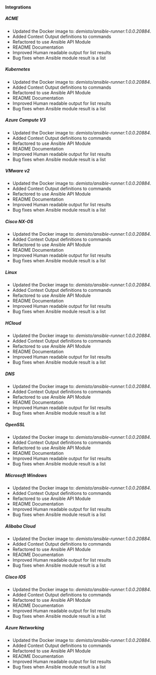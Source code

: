 
#### Integrations
##### ACME
- Updated the Docker image to: *demisto/ansible-runner:1.0.0.20884*.
- Added Context Output definitions to commands
- Refactored to use Ansible API Module
- README Documentation
- Improved Human readable output for list results
- Bug fixes when Ansible module result is a list
##### Kubernetes
- Updated the Docker image to: *demisto/ansible-runner:1.0.0.20884*.
- Added Context Output definitions to commands
- Refactored to use Ansible API Module
- README Documentation
- Improved Human readable output for list results
- Bug fixes when Ansible module result is a list
##### Azure Compute V3
- Updated the Docker image to: *demisto/ansible-runner:1.0.0.20884*.
- Added Context Output definitions to commands
- Refactored to use Ansible API Module
- README Documentation
- Improved Human readable output for list results
- Bug fixes when Ansible module result is a list
##### VMware v2
- Updated the Docker image to: *demisto/ansible-runner:1.0.0.20884*.
- Added Context Output definitions to commands
- Refactored to use Ansible API Module
- README Documentation
- Improved Human readable output for list results
- Bug fixes when Ansible module result is a list
##### Cisco NX-OS
- Updated the Docker image to: *demisto/ansible-runner:1.0.0.20884*.
- Added Context Output definitions to commands
- Refactored to use Ansible API Module
- README Documentation
- Improved Human readable output for list results
- Bug fixes when Ansible module result is a list
##### Linux
- Updated the Docker image to: *demisto/ansible-runner:1.0.0.20884*.
- Added Context Output definitions to commands
- Refactored to use Ansible API Module
- README Documentation
- Improved Human readable output for list results
- Bug fixes when Ansible module result is a list
##### HCloud
- Updated the Docker image to: *demisto/ansible-runner:1.0.0.20884*.
- Added Context Output definitions to commands
- Refactored to use Ansible API Module
- README Documentation
- Improved Human readable output for list results
- Bug fixes when Ansible module result is a list
##### DNS
- Updated the Docker image to: *demisto/ansible-runner:1.0.0.20884*.
- Added Context Output definitions to commands
- Refactored to use Ansible API Module
- README Documentation
- Improved Human readable output for list results
- Bug fixes when Ansible module result is a list
##### OpenSSL
- Updated the Docker image to: *demisto/ansible-runner:1.0.0.20884*.
- Added Context Output definitions to commands
- Refactored to use Ansible API Module
- README Documentation
- Improved Human readable output for list results
- Bug fixes when Ansible module result is a list
##### Microsoft Windows
- Updated the Docker image to: *demisto/ansible-runner:1.0.0.20884*.
- Added Context Output definitions to commands
- Refactored to use Ansible API Module
- README Documentation
- Improved Human readable output for list results
- Bug fixes when Ansible module result is a list
##### Alibaba Cloud
- Updated the Docker image to: *demisto/ansible-runner:1.0.0.20884*.
- Added Context Output definitions to commands
- Refactored to use Ansible API Module
- README Documentation
- Improved Human readable output for list results
- Bug fixes when Ansible module result is a list
##### Cisco IOS
- Updated the Docker image to: *demisto/ansible-runner:1.0.0.20884*.
- Added Context Output definitions to commands
- Refactored to use Ansible API Module
- README Documentation
- Improved Human readable output for list results
- Bug fixes when Ansible module result is a list
##### Azure Networking
- Updated the Docker image to: *demisto/ansible-runner:1.0.0.20884*.
- Added Context Output definitions to commands
- Refactored to use Ansible API Module
- README Documentation
- Improved Human readable output for list results
- Bug fixes when Ansible module result is a list
